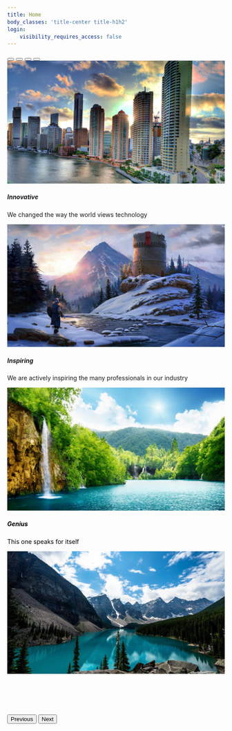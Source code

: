 ```yaml
---
title: Home
body_classes: 'title-center title-h1h2'
login:
    visibility_requires_access: false
---
```


<link href="https://cdn.jsdelivr.net/npm/bootstrap@5.0.2/dist/css/bootstrap.min.css" rel="stylesheet" integrity="sha384-EVSTQN3/azprG1Anm3QDgpJLIm9Nao0Yz1ztcQTwFspd3yD65VohhpuuCOmLASjC" crossorigin="anonymous">
<link rel="stylesheet" type="text/css" href="../styles/badger.css">
<div class="container mt-3 mb-3" style="margin: 0 auto 0 auto !important;">
    <div id="carouselExampleCaptions" class="carousel slide" data-bs-ride="carousel">
        <div class="carousel-indicators">
            <button type="button" data-bs-target="#carouselExampleCaptions" data-bs-slide-to="0" class="active" aria-current="true" aria-label="Slide 1"></button>
            <button type="button" data-bs-target="#carouselExampleCaptions" data-bs-slide-to="1" aria-label="Slide 2"></button>
            <button type="button" data-bs-target="#carouselExampleCaptions" data-bs-slide-to="2" aria-label="Slide 3"></button>
            <button type="button" data-bs-target="#carouselExampleCaptions" data-bs-slide-to="3" aria-label="Slide 4"></button>
        </div>
        <div class="carousel-inner">
            <div class="carousel-item active">
                <img src="/user/pages/01.home/banner1.jpg" class="d-block w-100" alt="SkySkrapers"/>
                <div class="carousel-caption d-none d-md-block">
                    <h5>Innovative</h5>
                    <p>We changed the way the world views technology</p>
                </div>
            </div>
            <div class="carousel-item">
                <img src="/user/pages/01.home/banner2.jpg" class="d-block w-100" alt="Castle">
                <div class="carousel-caption d-none d-md-block">
                    <h5>Inspiring</h5>
                    <p>We are actively inspiring the many professionals in our industry</p>
                </div>
            </div>
            <div class="carousel-item">
                <img src="/user/pages/01.home/banner3.jpg" class="d-block w-100" alt="JungleLake">
                <div class="carousel-caption d-none d-md-block" style="color: black">
                    <h5>Genius</h5>
                    <p>This one speaks for itself</p>
                </div>
            </div>
            <div class="carousel-item">
                <img src="/user/pages/01.home/banner4.jpg" class="d-block w-100" alt="LakeLouise">
                <div class="carousel-caption d-none d-md-block" style="color: white">
                    <h5>Amazing</h5>
                    <p>Our designs are absolutely incredible</p>
                </div>
            </div>
        </div>
        <button class="carousel-control-prev" type="button" data-bs-target="#carouselExampleCaptions" data-bs-slide="prev">
            <span class="carousel-control-prev-icon" aria-hidden="true"></span>
            <span class="visually-hidden">Previous</span>
        </button>
        <button class="carousel-control-next" type="button" data-bs-target="#carouselExampleCaptions" data-bs-slide="next">
            <span class="carousel-control-next-icon" aria-hidden="true"></span>
            <span class="visually-hidden">Next</span>
        </button>
    </div>
</div>